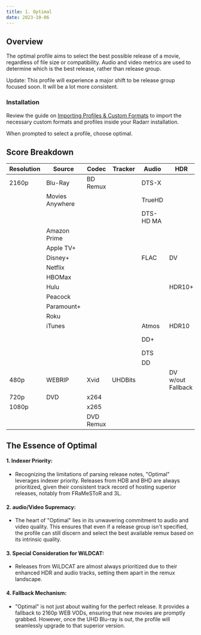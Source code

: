 ```yaml
---
title: 1. Optimal
date: 2023-10-06
---
```


## Overview

The optimal profile aims to select the best possible release of a movie, regardless of file size or compatibility. Audio and video metrics are used to determine which is the best release, rather than release group. 

Update: This profile will experience a major shift to be release group focused soon. It will be a lot more consistent.

### Installation

Review the guide on [Importing Profiles & Custom Formats](../Wiki/Importing%20Profiles%20&%20Custom%20Formats.md) to import the necessary custom formats and profiles inside your Radarr installation.

When prompted to select a profile, choose optimal.

## Score Breakdown
| Resolution | Source | Codec | Tracker | Audio | HDR | Extras | Score | Upgrade |
| ---- | ---- | ---- | ---- | ---- | ---- | ---- | ---- | ---- |
| 2160p | Blu-Ray | BD Remux |  | DTS-X |  |  | 60 | 320 |
|  | Movies Anywhere |  |  | TrueHD |  |  | 50 |  |
|  |  |  |  | DTS-HD MA |  |  |  |  |
|  | Amazon Prime |  |  |  |  |  | 40 |  |
|  | Apple TV+ |  |  |  |  |  |  |  |
|  | Disney+ |  |  | FLAC | DV |  | 30 |  |
|  | Netflix |  |  |  |  |  |  |  |
|  | HBOMax |  |  |  |  |  |  |  |
|  | Hulu |  |  |  | HDR10+ |  | 20 |  |
|  | Peacock |  |  |  |  |  |  |  |
|  | Paramount+ |  |  |  |  |  |  |  |
|  | Roku |  |  |  |  |  |  |  |
|  | iTunes |  |  | Atmos | HDR10 |  | 10 |  |
|  |  |  |  | DD+ |  | Special Edition | 0 |  |
|  |  |  |  | DTS |  |  |  |  |
|  |  |  |  | DD |  |  |  |  |
| 480p | WEBRIP | Xvid | UHDBits |  | DV w/out Fallback |  | -9999 |  |
| 720p | DVD | x264 |  |  |  |  |  |  |
| 1080p |  | x265 |  |  |  |  |  |  |
|  |  | DVD Remux |  |  |  |  |  |  |

## The Essence of Optimal

#### 1. **Indexer Priority**:

- Recognizing the limitations of parsing release notes, "Optimal" leverages indexer priority. Releases from HDB and BHD are always prioritized, given their consistent track record of hosting superior releases, notably from FRaMeSToR and 3L.

#### 2. **audio/Video Supremacy**:

- The heart of "Optimal" lies in its unwavering commitment to audio and video quality. This ensures that even if a release group isn't specified, the profile can still discern and select the best available remux based on its intrinsic quality.

#### 3. **Special Consideration for WiLDCAT**:

- Releases from WiLDCAT are almost always prioritized due to their enhanced HDR and audio tracks, setting them apart in the remux landscape.

#### 4. **Fallback Mechanism**:

- "Optimal" is not just about waiting for the perfect release. It provides a fallback to 2160p WEB VODs, ensuring that new movies are promptly grabbed. However, once the UHD Blu-ray is out, the profile will seamlessly upgrade to that superior version.
